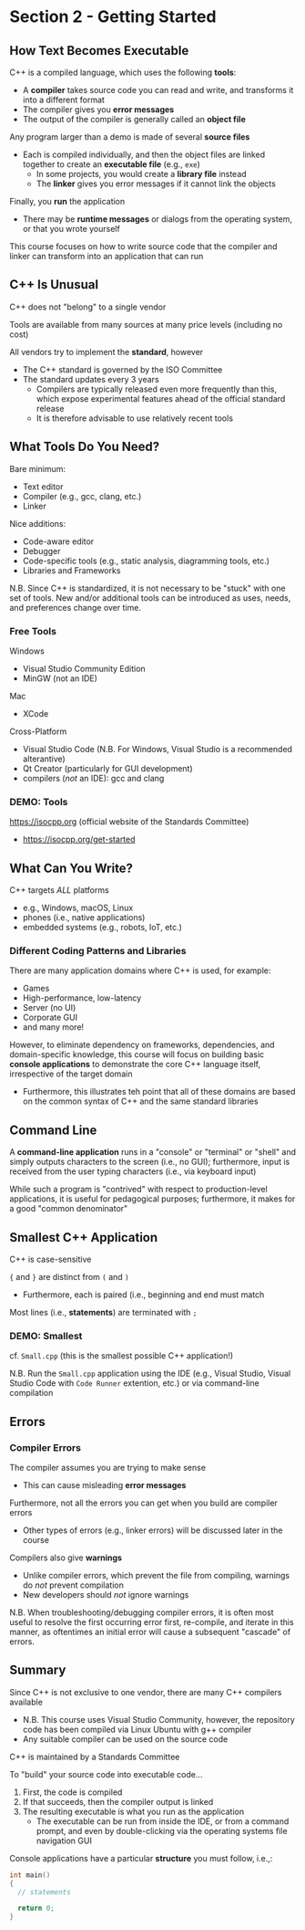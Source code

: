 # Section 2 - Getting Started

## How Text Becomes Executable

C++ is a compiled language, which uses the following **tools**:
* A **compiler** takes source code you can read and write, and transforms it into a different format
* The compiler gives you **error messages**
* The output of the compiler is generally called an **object file**

Any program larger than a demo is made of several **source files**
* Each is compiled individually, and then the object files are linked together to create an **executable file** (e.g., `exe`)
    * In some projects, you would create a **library file** instead
    * The **linker** gives you error messages if it cannot link the objects

Finally, you **run** the application
  * There may be **runtime messages** or dialogs from the operating system, or that you wrote yourself

This course focuses on how to write source code that the compiler and linker can transform into an application that can run

## C++ Is Unusual

C++ does not "belong" to a single vendor

Tools are available from many sources at many price levels (including no cost)

All vendors try to implement the **standard**, however
  * The C++ standard is governed by the ISO Committee
  * The standard updates every 3 years
    * Compilers are typically released even more frequently than this, which expose experimental features ahead of the official standard release
    * It is therefore advisable to use relatively recent tools

## What Tools Do You Need?

Bare minimum:
  * Text editor
  * Compiler (e.g., gcc, clang, etc.)
  * Linker

Nice additions:
  * Code-aware editor
  * Debugger
  * Code-specific tools (e.g., static analysis, diagramming tools, etc.)
  * Libraries and Frameworks

N.B. Since C++ is standardized, it is not necessary to be "stuck" with one set of tools. New and/or additional tools can be introduced as uses, needs, and preferences change over time.

### Free Tools

Windows
  * Visual Studio Community Edition
  * MinGW (not an IDE)

Mac
  * XCode

Cross-Platform
  * Visual Studio Code (N.B. For Windows, Visual Studio is a recommended alterantive)
  * Qt Creator (particularly for GUI development)
  * compilers (*not* an IDE): gcc and clang

### **DEMO: Tools**

https://isocpp.org (official website of the Standards Committee)
  * https://isocpp.org/get-started

## What Can You Write?

C++ targets *ALL* platforms
  * e.g., Windows, macOS, Linux
  * phones (i.e., native applications)
  * embedded systems (e.g., robots, IoT, etc.)

### Different Coding Patterns and Libraries

There are many application domains where C++ is used, for example:
  * Games
  * High-performance, low-latency
  * Server (no UI)
  * Corporate GUI
  * and many more!

However, to eliminate dependency on frameworks, dependencies, and domain-specific knowledge, this course will focus on building basic **console applications** to demonstrate the core C++ language itself, irrespective of the target domain
  * Furthermore, this illustrates teh point that all of these domains are based on the common syntax of C++ and the same standard libraries

## Command Line

A **command-line application** runs in a "console" or "terminal" or "shell" and simply outputs characters to the screen (i.e., no GUI); furthermore, input is received from the user typing characters (i.e., via keyboard input)

While such a program is "contrived" with respect to production-level applications, it is useful for pedagogical purposes; furthermore, it makes for a good "common denominator"

## Smallest C++ Application

C++ is case-sensitive

`{` and `}` are distinct from `(` and `)`
  * Furthermore, each is paired (i.e., beginning and end must match

Most lines (i.e., **statements**) are terminated with `;`

### **DEMO: Smallest**

cf. `Small.cpp` (this is the smallest possible C++ application!)

N.B. Run the `Small.cpp` application using the IDE (e.g., Visual Studio, Visual Studio Code with `Code Runner` extention, etc.) or via command-line compilation

## Errors

### Compiler Errors

The compiler assumes you are trying to make sense
  * This can cause misleading **error messages**

Furthermore, not all the errors you can get when you build are compiler errors
  * Other types of errors (e.g., linker errors) will be discussed later in the course

Compilers also give **warnings**
  * Unlike compiler errors, which prevent the file from compiling, warnings do *not* prevent compilation
  * New developers should *not* ignore warnings

N.B. When troubleshooting/debugging compiler errors, it is often most useful to resolve the first occurring error first, re-compile, and iterate in this manner, as oftentimes an initial error will cause a subsequent "cascade" of errors.

## Summary

Since C++ is not exclusive to one vendor, there are many C++ compilers available
  * N.B. This course uses Visual Studio Community, however, the repository code has been compiled via Linux Ubuntu with g++ compiler
  * Any suitable compiler can be used on the source code

C++ is maintained by a Standards Committee

To "build" your source code into executable code...
1. First, the code is compiled
2. If that succeeds, then the compiler output is linked
3. The resulting executable is what you run as the application
    * The executable can be run from inside the IDE, or from a command prompt, and even by double-clicking via the operating systems file navigation GUI

Console applications have a particular **structure** you must follow, i.e.,:
```cpp
int main()
{
  // statements

  return 0;
}
```
